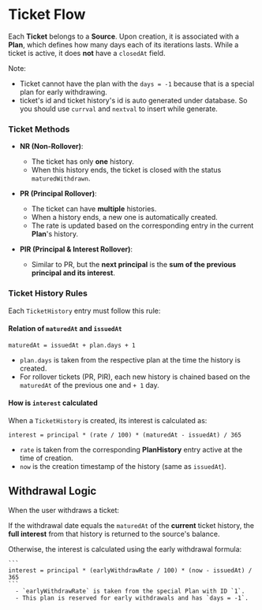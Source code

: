 # Ticket Flow

Each **Ticket** belongs to a **Source**. Upon creation, it is associated with a **Plan**, which defines how many days each of its iterations lasts. While a ticket is active, it does **not** have a `closedAt` field.

Note:

- Ticket cannot have the plan with the `days = -1` because that is a special plan for early withdrawing.
- ticket's id and ticket history's id is auto generated under database. So you should use `currval` and `nextval` to insert while generate.

### Ticket Methods

- **NR (Non-Rollover)**:

  - The ticket has only **one** history.
  - When this history ends, the ticket is closed with the status `maturedWithdrawn`.

- **PR (Principal Rollover)**:

  - The ticket can have **multiple** histories.
  - When a history ends, a new one is automatically created.
  - The rate is updated based on the corresponding entry in the current **Plan**'s history.

- **PIR (Principal & Interest Rollover)**:
  - Similar to PR, but the **next principal** is the **sum of the previous principal and its interest**.

### Ticket History Rules

Each `TicketHistory` entry must follow this rule:

#### Relation of `maturedAt` and `issuedAt`

```
maturedAt = issuedAt + plan.days + 1
```

- `plan.days` is taken from the respective plan at the time the history is created.
- For rollover tickets (PR, PIR), each new history is chained based on the `maturedAt` of the previous one and `+ 1` day.

#### How is `interest` calculated

When a `TicketHistory` is created, its interest is calculated as:

```
interest = principal * (rate / 100) * (maturedAt - issuedAt) / 365
```

- `rate` is taken from the corresponding **PlanHistory** entry active at the time of creation.
- `now` is the creation timestamp of the history (same as `issuedAt`).

## Withdrawal Logic

When the user withdraws a ticket:

If the withdrawal date equals the `maturedAt` of the **current** ticket history, the **full interest** from that history is returned to the source's balance.

Otherwise, the interest is calculated using the early withdrawal formula:

    ```
    interest = principal * (earlyWithdrawRate / 100) * (now - issuedAt) / 365
    ```
      - `earlyWithdrawRate` is taken from the special Plan with ID `1`.
      - This plan is reserved for early withdrawals and has `days = -1`.
